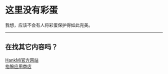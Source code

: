 # 这里没有彩蛋
我想，应该不会有人将彩蛋保护得如此完美。

***

## 在找其它内容吗？
[HankMi官方网站](https://www.hankmi.com/)  
[抬腕应用商店](download/apps.md)
